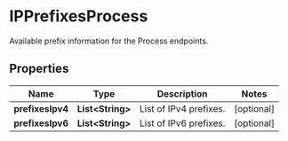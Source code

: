 # IPPrefixesProcess

Available prefix information for the Process endpoints.

## Properties

| Name             | Type                   | Description            | Notes      |
| ---------------- | ---------------------- | ---------------------- | ---------- |
| **prefixesIpv4** | **List&lt;String&gt;** | List of IPv4 prefixes. | [optional] |
| **prefixesIpv6** | **List&lt;String&gt;** | List of IPv6 prefixes. | [optional] |
